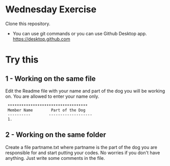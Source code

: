 # Wednesday Exercise

Clone this repository.
- You can use git commands or you can use Github Desktop app. https://desktop.github.com 

# Try this

## 1 - Working on the same file
Edit the Readme file with your name and part of the dog you will be working on. You are allowed to enter your name only. 


     ***********************************
     Member Name        Part of the Dog
     ----------        -------------------
     1. 

## 2 - Working on the same folder
Create a file partname.txt where partname is the part of the dog you are responsible for and start putting your codes. No worries if you don't have anything. Just write some comments in the file.

